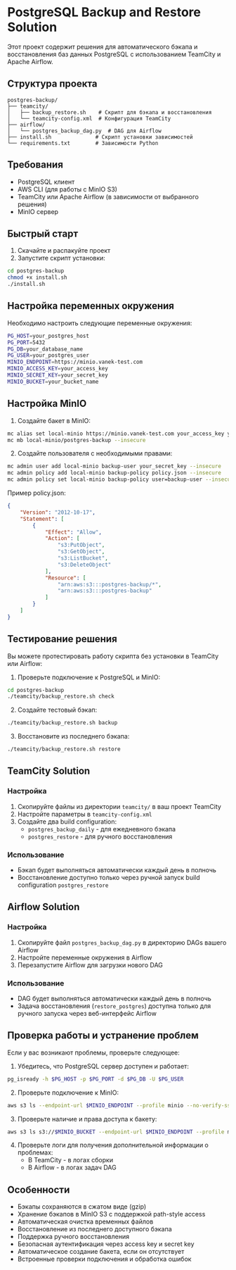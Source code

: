 # PostgreSQL Backup and Restore Solution

Этот проект содержит решения для автоматического бэкапа и восстановления баз данных PostgreSQL с использованием TeamCity и Apache Airflow.

## Структура проекта

```
postgres-backup/
├── teamcity/
│   ├── backup_restore.sh    # Скрипт для бэкапа и восстановления
│   └── teamcity-config.xml  # Конфигурация TeamCity
├── airflow/
│   └── postgres_backup_dag.py  # DAG для Airflow
├── install.sh              # Скрипт установки зависимостей
└── requirements.txt        # Зависимости Python
```

## Требования

- PostgreSQL клиент
- AWS CLI (для работы с MinIO S3)
- TeamCity или Apache Airflow (в зависимости от выбранного решения)
- MinIO сервер

## Быстрый старт

1. Скачайте и распакуйте проект
2. Запустите скрипт установки:
```bash
cd postgres-backup
chmod +x install.sh
./install.sh
```

## Настройка переменных окружения

Необходимо настроить следующие переменные окружения:

```bash
PG_HOST=your_postgres_host
PG_PORT=5432
PG_DB=your_database_name
PG_USER=your_postgres_user
MINIO_ENDPOINT=https://minio.vanek-test.com
MINIO_ACCESS_KEY=your_access_key
MINIO_SECRET_KEY=your_secret_key
MINIO_BUCKET=your_bucket_name
```

## Настройка MinIO

1. Создайте бакет в MinIO:
```bash
mc alias set local-minio https://minio.vanek-test.com your_access_key your_secret_key --insecure
mc mb local-minio/postgres-backup --insecure
```

2. Создайте пользователя с необходимыми правами:
```bash
mc admin user add local-minio backup-user your_secret_key --insecure
mc admin policy add local-minio backup-policy policy.json --insecure
mc admin policy set local-minio backup-policy user=backup-user --insecure
```

Пример policy.json:
```json
{
    "Version": "2012-10-17",
    "Statement": [
        {
            "Effect": "Allow",
            "Action": [
                "s3:PutObject",
                "s3:GetObject",
                "s3:ListBucket",
                "s3:DeleteObject"
            ],
            "Resource": [
                "arn:aws:s3:::postgres-backup/*",
                "arn:aws:s3:::postgres-backup"
            ]
        }
    ]
}
```

## Тестирование решения

Вы можете протестировать работу скрипта без установки в TeamCity или Airflow:

1. Проверьте подключение к PostgreSQL и MinIO:
```bash
cd postgres-backup
./teamcity/backup_restore.sh check
```

2. Создайте тестовый бэкап:
```bash
./teamcity/backup_restore.sh backup
```

3. Восстановите из последнего бэкапа:
```bash
./teamcity/backup_restore.sh restore
```

## TeamCity Solution

### Настройка

1. Скопируйте файлы из директории `teamcity/` в ваш проект TeamCity
2. Настройте параметры в `teamcity-config.xml`
3. Создайте два build configuration:
   - `postgres_backup_daily` - для ежедневного бэкапа
   - `postgres_restore` - для ручного восстановления

### Использование

- Бэкап будет выполняться автоматически каждый день в полночь
- Восстановление доступно только через ручной запуск build configuration `postgres_restore`

## Airflow Solution

### Настройка

1. Скопируйте файл `postgres_backup_dag.py` в директорию DAGs вашего Airflow
2. Настройте переменные окружения в Airflow
3. Перезапустите Airflow для загрузки нового DAG

### Использование

- DAG будет выполняться автоматически каждый день в полночь
- Задача восстановления (`restore_postgres`) доступна только для ручного запуска через веб-интерфейс Airflow

## Проверка работы и устранение проблем

Если у вас возникают проблемы, проверьте следующее:

1. Убедитесь, что PostgreSQL сервер доступен и работает:
```bash
pg_isready -h $PG_HOST -p $PG_PORT -d $PG_DB -U $PG_USER
```

2. Проверьте подключение к MinIO:
```bash
aws s3 ls --endpoint-url $MINIO_ENDPOINT --profile minio --no-verify-ssl
```

3. Проверьте наличие и права доступа к бакету:
```bash
aws s3 ls s3://$MINIO_BUCKET --endpoint-url $MINIO_ENDPOINT --profile minio --no-verify-ssl
```

4. Проверьте логи для получения дополнительной информации о проблемах:
   - В TeamCity - в логах сборки
   - В Airflow - в логах задач DAG

## Особенности

- Бэкапы сохраняются в сжатом виде (gzip)
- Хранение бэкапов в MinIO S3 с поддержкой path-style access
- Автоматическая очистка временных файлов
- Восстановление из последнего доступного бэкапа
- Поддержка ручного восстановления
- Безопасная аутентификация через access key и secret key
- Автоматическое создание бакета, если он отсутствует
- Встроенные проверки подключения и обработка ошибок 
